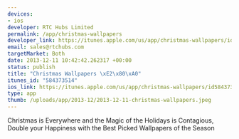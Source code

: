 ```yaml
--- 
devices: 
- ios
developer: RTC Hubs Limited
permalink: /app/christmas-wallpapers
developer_link: https://itunes.apple.com/us/app/christmas-wallpapers/id584373514?mt=8
email: sales@rtchubs.com
targetMarket: Both
date: 2013-12-11 10:42:42.262317 +00:00
status: publish
title: "Christmas Wallpapers \xE2\x80\xA0"
itunes_id: "584373514"
ios_link: https://itunes.apple.com/us/app/christmas-wallpapers/id584373514?mt=8
type: app
thumb: /uploads/app/2013-12/2013-12-11-christmas-wallpapers.jpeg
---
```


Christmas is Everywhere and the Magic of the Holidays is Contagious, Double your Happiness with the Best Picked Wallpapers of the Season

